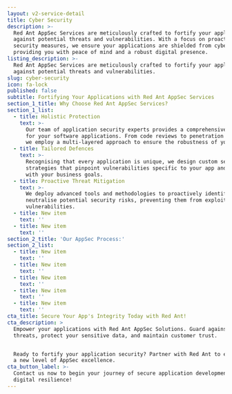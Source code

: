 ```yaml
---
layout: v2-service-detail
title: Cyber Security
description: >-
  Red Ant AppSec Services are meticulously crafted to fortify your applications
  against potential threats and vulnerabilities. With a focus on proactive
  security measures, we ensure your applications are shielded from cyber risks,
  providing you with peace of mind and a robust digital presence.
listing_description: >-
  Red Ant AppSec Services are meticulously crafted to fortify your applications
  against potential threats and vulnerabilities.
slug: cyber-security
icon: fa-lock
published: false
subtitle: Fortifying Your Applications with Red Ant AppSec Services
section_1_title: Why Choose Red Ant AppSec Services?
section_1_list:
  - title: Holistic Protection
    text: >-
      Our team of application security experts provides a comprehensive shield
      for your software applications. From code reviews to penetration testing,
      we employ a multi-layered approach to ensure the robustness of your apps.
  - title: Tailored Defences
    text: >-
      Recognising that every application is unique, we design custom security
      strategies that pinpoint vulnerabilities specific to your app and align
      with your business goals.
  - title: Proactive Threat Mitigation
    text: >-
      We deploy advanced tools and methodologies to proactively identify and
      neutralise potential security risks, preventing them from exploiting
      vulnerabilities.
  - title: New item
    text: ''
  - title: New item
    text: ''
section_2_title: 'Our AppSec Process:'
section_2_list:
  - title: New item
    text: ''
  - title: New item
    text: ''
  - title: New item
    text: ''
  - title: New item
    text: ''
  - title: New item
    text: ''
cta_title: Secure Your App's Integrity Today with Red Ant!
cta_description: >
  Empower your applications with Red Ant AppSec Solutions. Guard against cyber
  threats, protect your sensitive data, and maintain customer trust.


  Ready to fortify your application security? Partner with Red Ant to experience
  a new level of AppSec excellence. 
cta_button_label: >-
  Contact us now to begin your journey of secure application development and
  digital resilience!
---
```






